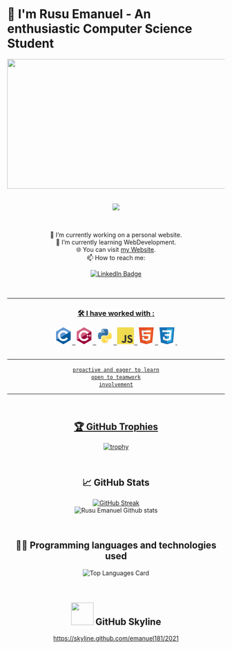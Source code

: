   
   # 👋 I'm Rusu Emanuel - An enthusiastic Computer Science Student

<div align="center">
  
<img src="https://media.giphy.com/media/qgQUggAC3Pfv687qPC/giphy.gif" width="600" height="300"/> <br> <br>

![](https://komarev.com/ghpvc/?username=Emanuel181&color=blue) <br>
 
<br>

🔭 I’m currently working on a personal website. <br>
🌱 I’m currently learning WebDevelopment. <br>
🌐 You can visit [my Website](https://emanuel161.github.io/WebSite/). <br>
📫 How to reach me: 
  <div id="badges">   
  <a href="https://www.linkedin.com/in/rusu-emanuel/">
    <img src="https://img.shields.io/badge/LinkedIn-blue?style=for-the-badge&logo=linkedin&logoColor=white" alt="LinkedIn Badge"/>
</div> <br> <br>
<hr>

### :hammer_and_wrench: I have worked with :
  <div>
  <img src="https://github.com/devicons/devicon/blob/master/icons/c/c-original.svg" title="C" alt="C" width="40" height="40"/>&nbsp;
  <img src="https://github.com/devicons/devicon/blob/master/icons/cplusplus/cplusplus-original.svg" title="C++" alt="C++" width="40" height="40"/>&nbsp;
  <img src="https://github.com/devicons/devicon/blob/master/icons/python/python-original.svg" title="Python" alt="Python" width="40" height="40"/>&nbsp;
  <img src="https://github.com/devicons/devicon/blob/master/icons/javascript/javascript-original.svg" title="Javascript" alt="Javascript" width="40" height="40"/>&nbsp;
  <img src="https://github.com/devicons/devicon/blob/master/icons/html5/html5-original.svg" title="HTML" alt="HTML" width="40" height="40"/>&nbsp;
  <img src="https://github.com/devicons/devicon/blob/master/icons/css3/css3-original.svg" title="CSS" alt="CSS" width="40" height="40"/>&nbsp;

</div> <br> <hr>

```proactive and eager to learn```<br />
``` open to teamwork ```<br />
``` involvement ``` 
    
<hr>
  
<br>
  
## 🏆  GitHub Trophies
[![trophy](https://github-profile-trophy.vercel.app/?username=Emanuel181&theme=onedark&column=3&margin-w=15&margin-h=15&title=Commits,Repositories,Followers)](https://github.com/ryo-ma/github-profile-trophy)
  
  <br>

## 📈  GitHub Stats
[![GitHub Streak](https://github-readme-streak-stats.herokuapp.com?user=Emanuel181&theme=dark&date_format=M%20j%5B%2C%20Y%5D)](https://git.io/streak-stats) <br>
![Rusu Emanuel Github stats](https://github-readme-stats.vercel.app/api?username=Emanuel181&theme=nord&show_icons=true&count_private=true&hide=stars,prs,issues)

  <br>
  
## 👨‍💻  Programming languages and technologies used

![Top Languages Card](https://github-readme-stats.vercel.app/api/top-langs/?username=Emanuel181&theme=nord&layout=compact)

<br>

## <img height="52" width="52" src = "https://cdn4.iconfinder.com/data/icons/iconsimple-logotypes/512/github-512.png"> GitHub Skyline 

https://skyline.github.com/emanuel181/2021
  
</div>

